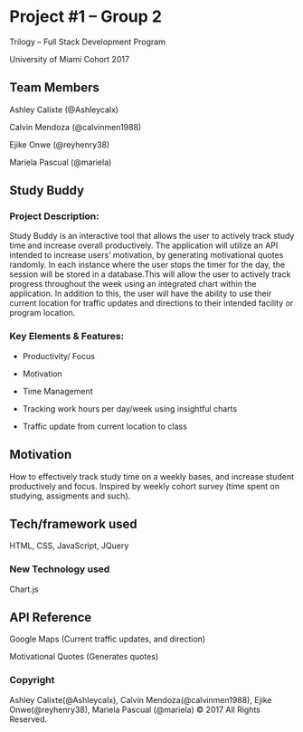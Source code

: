 # Project #1 – Group 2

Trilogy – Full Stack Development Program

University of Miami Cohort 2017

## Team Members

Ashley Calixte (@Ashleycalx)

Calvin Mendoza (@calvinmen1988)

Ejike Onwe (@reyhenry38)

Mariela Pascual (@mariela)



## Study Buddy


### Project Description:

Study Buddy is an interactive tool that allows the user to actively track study time and increase overall productively. The application will utilize an API intended to increase users’ motivation, by generating motivational quotes randomly. In each instance where the user stops the timer for the day, the session will be stored in a database.This will allow the user to actively track progress throughout the week using an integrated chart within the application. In addition to this, the user will have the ability to use their current location for traffic updates and directions to their intended facility or program location.

### Key Elements & Features:

* Productivity/ Focus

* Motivation

* Time Management

* Tracking work hours per day/week using insightful charts

* Traffic update from current location to class

## Motivation


How to effectively track study time on a weekly bases, and increase student productively and focus. Inspired by weekly cohort survey (time spent on studying, assigments and such).

## Tech/framework used


HTML, CSS, JavaScript, JQuery


### New Technology used

Chart.js

## API Reference

Google Maps (Current traffic updates, and direction)

Motivational Quotes (Generates quotes)



### Copyright


Ashley Calixte(@Ashleycalx), Calvin Mendoza(@calvinmen1988), Ejike Onwe(@reyhenry38), Mariela Pascual (@mariela) 
© 2017 All Rights Reserved.


